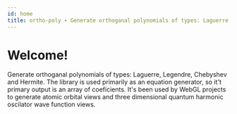 ```yaml
---
id: home
title: ortho-poly ∙ Generate orthoganal polynomials of types: Laguerre, Legendre, Chebyshev and Hermite.
---
```


# Welcome!

Generate orthoganal polynomials of types: Laguerre, Legendre, Chebyshev and Hermite. The library is used primarily as an equation generator, so it't primary output is an array of coeficients. It's been used by WebGL projects to generate atomic orbital views and three dimensional quantum harmonic oscilator wave function views.
